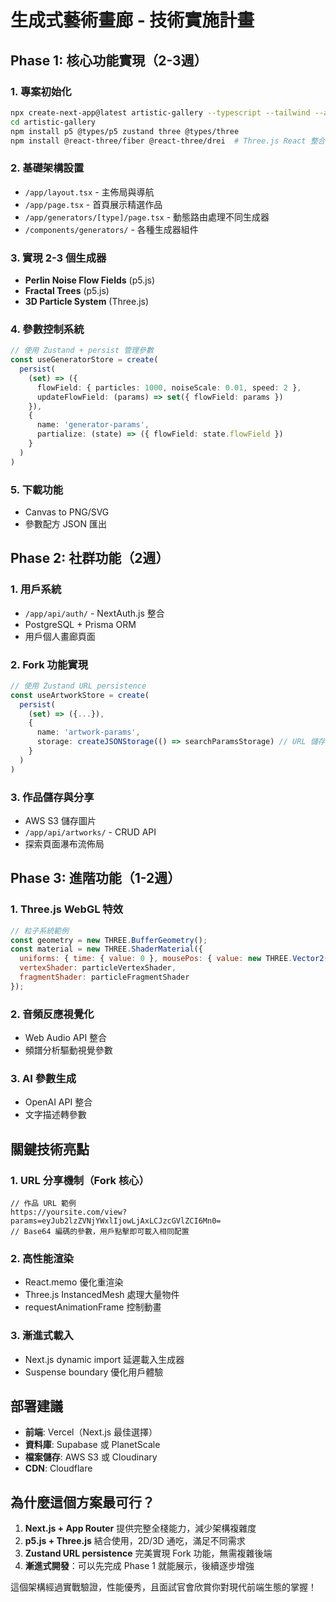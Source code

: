 # 生成式藝術畫廊 - 技術實施計畫

## Phase 1: 核心功能實現（2-3週）

### 1. 專案初始化
```bash
npx create-next-app@latest artistic-gallery --typescript --tailwind --app
cd artistic-gallery
npm install p5 @types/p5 zustand three @types/three
npm install @react-three/fiber @react-three/drei  # Three.js React 整合
```

### 2. 基礎架構設置
- `/app/layout.tsx` - 主佈局與導航
- `/app/page.tsx` - 首頁展示精選作品
- `/app/generators/[type]/page.tsx` - 動態路由處理不同生成器
- `/components/generators/` - 各種生成器組件

### 3. 實現 2-3 個生成器
- **Perlin Noise Flow Fields** (p5.js)
- **Fractal Trees** (p5.js)
- **3D Particle System** (Three.js)

### 4. 參數控制系統
```typescript
// 使用 Zustand + persist 管理參數
const useGeneratorStore = create(
  persist(
    (set) => ({
      flowField: { particles: 1000, noiseScale: 0.01, speed: 2 },
      updateFlowField: (params) => set({ flowField: params })
    }),
    {
      name: 'generator-params',
      partialize: (state) => ({ flowField: state.flowField })
    }
  )
)
```

### 5. 下載功能
- Canvas to PNG/SVG
- 參數配方 JSON 匯出

## Phase 2: 社群功能（2週）

### 1. 用戶系統
- `/app/api/auth/` - NextAuth.js 整合
- PostgreSQL + Prisma ORM
- 用戶個人畫廊頁面

### 2. Fork 功能實現
```typescript
// 使用 Zustand URL persistence
const useArtworkStore = create(
  persist(
    (set) => ({...}),
    {
      name: 'artwork-params',
      storage: createJSONStorage(() => searchParamsStorage) // URL 儲存
    }
  )
)
```

### 3. 作品儲存與分享
- AWS S3 儲存圖片
- `/app/api/artworks/` - CRUD API
- 探索頁面瀑布流佈局

## Phase 3: 進階功能（1-2週）

### 1. Three.js WebGL 特效
```javascript
// 粒子系統範例
const geometry = new THREE.BufferGeometry();
const material = new THREE.ShaderMaterial({
  uniforms: { time: { value: 0 }, mousePos: { value: new THREE.Vector2() }},
  vertexShader: particleVertexShader,
  fragmentShader: particleFragmentShader
});
```

### 2. 音頻反應視覺化
- Web Audio API 整合
- 頻譜分析驅動視覺參數

### 3. AI 參數生成
- OpenAI API 整合
- 文字描述轉參數

## 關鍵技術亮點

### 1. URL 分享機制（Fork 核心）
```
// 作品 URL 範例
https://yoursite.com/view?params=eyJub2lzZVNjYWxlIjowLjAxLCJzcGVlZCI6Mn0=
// Base64 編碼的參數，用戶點擊即可載入相同配置
```

### 2. 高性能渲染
- React.memo 優化重渲染
- Three.js InstancedMesh 處理大量物件
- requestAnimationFrame 控制動畫

### 3. 漸進式載入
- Next.js dynamic import 延遲載入生成器
- Suspense boundary 優化用戶體驗

## 部署建議

- **前端**: Vercel（Next.js 最佳選擇）
- **資料庫**: Supabase 或 PlanetScale
- **檔案儲存**: AWS S3 或 Cloudinary
- **CDN**: Cloudflare

## 為什麼這個方案最可行？

1. **Next.js + App Router** 提供完整全棧能力，減少架構複雜度
2. **p5.js + Three.js** 結合使用，2D/3D 通吃，滿足不同需求
3. **Zustand URL persistence** 完美實現 Fork 功能，無需複雜後端
4. **漸進式開發**：可以先完成 Phase 1 就能展示，後續逐步增強

這個架構經過實戰驗證，性能優秀，且面試官會欣賞你對現代前端生態的掌握！